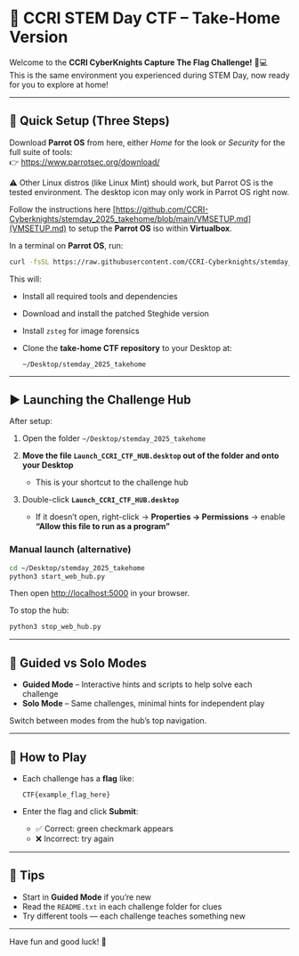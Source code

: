 # 🎯 CCRI STEM Day CTF – Take-Home Version

Welcome to the **CCRI CyberKnights Capture The Flag Challenge!** 🧠💻  
This is the same environment you experienced during STEM Day, now ready for you to explore at home!

---

## 🚀 Quick Setup (Three Steps)

Download **Parrot OS** from here, either *Home* for the look or *Security* for the full suite of tools:  
👉 https://www.parrotsec.org/download/

⚠️ Other Linux distros (like Linux Mint) should work, but Parrot OS is the tested environment. The desktop icon may only work in Parrot OS right now.

Follow the instructions here [https://github.com/CCRI-Cyberknights/stemday_2025_takehome/blob/main/VMSETUP.md](VMSETUP.md) to setup the **Parrot OS** iso within **Virtualbox**.

In a terminal on **Parrot OS**, run:

```bash
curl -fsSL https://raw.githubusercontent.com/CCRI-Cyberknights/stemday_2025_takehome/main/setup_home_version.py | python3 -
````

This will:

* Install all required tools and dependencies
* Download and install the patched Steghide version
* Install `zsteg` for image forensics
* Clone the **take-home CTF repository** to your Desktop at:

  ```
  ~/Desktop/stemday_2025_takehome
  ```

---

## ▶️ Launching the Challenge Hub

After setup:

1. Open the folder `~/Desktop/stemday_2025_takehome`
2. **Move the file `Launch_CCRI_CTF_HUB.desktop` out of the folder and onto your Desktop**

   * This is your shortcut to the challenge hub
3. Double-click **`Launch_CCRI_CTF_HUB.desktop`**

   * If it doesn’t open, right-click → **Properties → Permissions** → enable
     **“Allow this file to run as a program”**

### Manual launch (alternative)

```bash
cd ~/Desktop/stemday_2025_takehome
python3 start_web_hub.py
```

Then open [http://localhost:5000](http://localhost:5000) in your browser.

To stop the hub:

```bash
python3 stop_web_hub.py
```

---

## 🧭 Guided vs Solo Modes

* **Guided Mode** – Interactive hints and scripts to help solve each challenge
* **Solo Mode** – Same challenges, minimal hints for independent play

Switch between modes from the hub’s top navigation.

---

## 🧩 How to Play

* Each challenge has a **flag** like:

  ```
  CTF{example_flag_here}
  ```

* Enter the flag and click **Submit**:

  * ✅ Correct: green checkmark appears
  * ❌ Incorrect: try again

---

## 🧠 Tips

* Start in **Guided Mode** if you’re new
* Read the `README.txt` in each challenge folder for clues
* Try different tools — each challenge teaches something new

---

Have fun and good luck! 🎉
